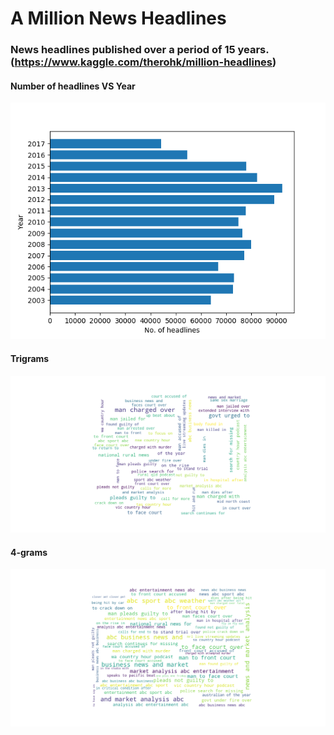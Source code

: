 # A Million News Headlines
### News headlines published over a period of 15 years. (https://www.kaggle.com/therohk/million-headlines)

#### Number of headlines VS Year
![alt text](https://github.com/CAVIND46016/Kaggle/blob/master/A%20Million%20News%20Headlines/data/headlines_year_wise.png)

#### Trigrams
![alt text](https://github.com/CAVIND46016/Kaggle/blob/master/A%20Million%20News%20Headlines/data/trigrams_full_db.png)

#### 4-grams
![alt text](https://github.com/CAVIND46016/Kaggle/blob/master/A%20Million%20News%20Headlines/data/4grams_full_db.png)
